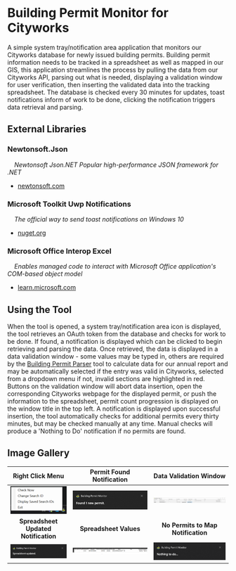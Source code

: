 # Building Permit Monitor for Cityworks

A simple system tray/notification area application that monitors our Cityworks database for newly issued building permits.  Building permit information needs to be tracked in a spreadsheet as well as mapped in our GIS, this application streamlines the process by pulling the data from our Cityworks API, parsing out what is needed, displaying a validation window for user verification, then inserting the validated data into the tracking spreadsheet.  The database is checked every 30 minutes for updates, toast notifications inform of work to be done, clicking the notification triggers data retrieval and parsing.
## External Libraries

### Newtonsoft.Json

&nbsp;&nbsp;&nbsp;&nbsp;*Newtonsoft Json.NET Popular high-performance JSON framework for .NET*
  * [newtonsoft.com](https://www.newtonsoft.com/json)

### Microsoft Toolkit Uwp Notifications

&nbsp;&nbsp;&nbsp;&nbsp;*The official way to send toast notifications on Windows 10*
  * [nuget.org](https://www.nuget.org/packages/Microsoft.Toolkit.Uwp.Notifications/)

### Microsoft Office Interop Excel

&nbsp;&nbsp;&nbsp;&nbsp;*Enables managed code to interact with Microsoft Office application's COM-based object model*
  * [learn.microsoft.com](https://learn.microsoft.com/en-us/dotnet/csharp/advanced-topics/interop/how-to-access-office-interop-objects)

## Using the Tool

When the tool is opened, a system tray/notification area icon is displayed, the tool retrieves an OAuth token from the database and checks for work to be done.  If found, a notification is displayed which can be clicked to begin retrieving and parsing the data.  Once retrieved, the data is displayed in a data validation window - some values may be typed in, others are required by the [Building Permit Parser](https://github.com/AustinBachurski/BuildingPermitParser) tool to calculate data for our annual report and may be automatically selected if the entry was valid in Cityworks, selected from a dropdown menu if not, invalid sections are highlighted in red.  Buttons on the validation window will abort data insertion, open the corresponding Cityworks webpage for the displayed permit, or push the information to the spreadsheet, permit count progression is displayed on the window title in the top left.  A notification is displayed upon successful insertion, the tool automatically checks for additional permits every thirty minutes, but may be checked manually at any time.  Manual checks will produce a 'Nothing to Do' notification if no permits are found.

## Image Gallery

|Right Click Menu|Permit Found Notification|Data Validation Window|
|:-:|:-:|:-:|
|![right click menu](screenshots/RightClick.png) |![permit found](screenshots/PermitFound.png)|![validation](screenshots/Validation.png)
|<b>Spreadsheet Updated Notification</b>|<b>Spreadsheet Values</b>|<b>No Permits to Map Notification</b>|
|![updated](screenshots/SpreadsheetUpdated.png) |![spreadsheet](screenshots/SpreadsheetValues.png)|![nothing to do](screenshots/NothingToDo.png)
